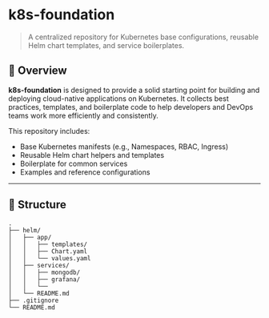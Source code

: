 # k8s-foundation

> A centralized repository for Kubernetes base configurations, reusable Helm chart templates, and service boilerplates.

## 📘 Overview

**k8s-foundation** is designed to provide a solid starting point for building and deploying cloud-native applications on Kubernetes. It collects best practices, templates, and boilerplate code to help developers and DevOps teams work more efficiently and consistently.

This repository includes:

- Base Kubernetes manifests (e.g., Namespaces, RBAC, Ingress)
- Reusable Helm chart helpers and templates
- Boilerplate for common services
- Examples and reference configurations

---

## 📁 Structure

```plaintext
.
├── helm/
│   ├── app/
│   │   ├── templates/
│   │   ├── Chart.yaml
│   │   └── values.yaml
│   ├── services/
│   │   ├── mongodb/
│   │   ├── grafana/
│   │   └── 
│   └── README.md
├── .gitignore
└── README.md
